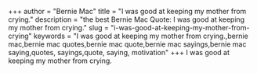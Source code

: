 +++
author = "Bernie Mac"
title = "I was good at keeping my mother from crying."
description = "the best Bernie Mac Quote: I was good at keeping my mother from crying."
slug = "i-was-good-at-keeping-my-mother-from-crying"
keywords = "I was good at keeping my mother from crying.,bernie mac,bernie mac quotes,bernie mac quote,bernie mac sayings,bernie mac saying,quotes, sayings,quote, saying, motivation"
+++
I was good at keeping my mother from crying.
